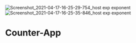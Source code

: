 ![Screenshot_2021-04-17-16-25-29-754_host exp exponent](https://user-images.githubusercontent.com/73018533/115110732-7b755880-9f9a-11eb-9b15-000b47c12212.jpg)
![Screenshot_2021-04-17-16-25-35-846_host exp exponent](https://user-images.githubusercontent.com/73018533/115110740-829c6680-9f9a-11eb-8cef-b3ae044b18a4.jpg)
# Counter-App
